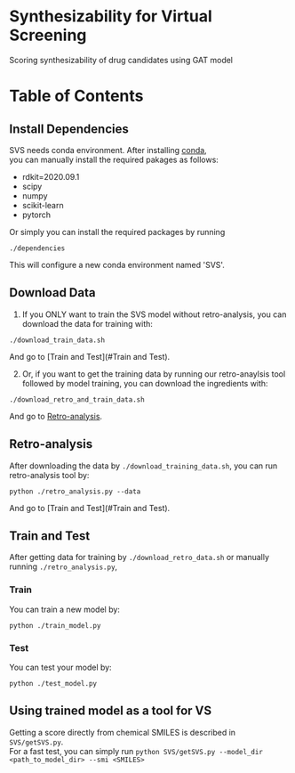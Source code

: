 # Synthesizability for Virtual Screening
Scoring synthesizability of drug candidates using GAT model

# Table of Contents

## Install Dependencies
SVS needs conda environment. After installing [conda](https://www.anaconda.com/),   
you can manually install the required pakages as follows:
- rdkit=2020.09.1
- scipy
- numpy
- scikit-learn
- pytorch

Or simply you can install the required packages by running
```
./dependencies
```
This will configure a new conda environment named 'SVS'.

## Download Data
1. If you ONLY want to train the SVS model without retro-analysis, you can download the data for training with:   
```
./download_train_data.sh
```
And go to [Train and Test](#Train and Test).

2. Or, if you want to get the training data by running our retro-anaylsis tool followed by model training, you can download the ingredients with:
```
./download_retro_and_train_data.sh
```
And go to [Retro-analysis](#Retro-analysis).

## Retro-analysis
After downloading the data by ```./download_training_data.sh```, you can run retro-analysis tool by:
```
python ./retro_analysis.py --data 
```
And go to [Train and Test](#Train and Test).

## Train and Test
After getting data for training by ```./download_retro_data.sh``` or manually running ```./retro_analysis.py```,   
### Train
You can train a new model by:
```
python ./train_model.py
```
### Test
You can test your model by:
```
python ./test_model.py
```

## Using trained model as a tool for VS
Getting a score directly from chemical SMILES is described in ```SVS/getSVS.py```.   
For a fast test, you can simply run ```python SVS/getSVS.py --model_dir <path_to_model_dir> --smi <SMILES>```
